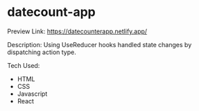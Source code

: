 # datecount-app
Preview Link:
https://datecounterapp.netlify.app/

Description:
Using UseReducer hooks handled state changes by dispatching action type.

Tech Used:
* HTML
* CSS
* Javascript
* React
  

